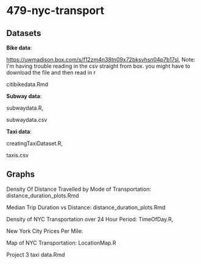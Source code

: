 # 479-nyc-transport


## Datasets

**Bike data**: 

https://uwmadison.box.com/s/f12zm4n38tn09x72bksvhsn04p7b17sl,
  Note: I'm having trouble reading in the csv straight from box. you might have to download the file and then read in r
  
citibikedata.Rmd

**Subway data**:

  subwaydata.R,
  
  subwaydata.csv

**Taxi data**:

  creatingTaxiDataset.R,
  
  taxis.csv
  
## Graphs

Density Of Distance Travelled by Mode of Transportation: distance_duration_plots.Rmd

Median Trip Duration vs Distance: distance_duration_plots.Rmd

Density of NYC Transportation over 24 Hour Period: TimeOfDay.R,

New York City Prices Per Mile:

Map of NYC Transportation: LocationMap.R

Project 3 taxi data.Rmd
